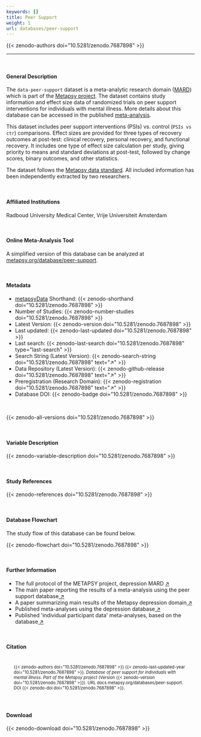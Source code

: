 ```yaml
---
keywords: []
title: Peer Support
weight: 1
url: databases/peer-support
---
```

{{< zenodo-authors doi="10.5281/zenodo.7687898" >}}

- - -

<br>

#### General Description

The `data-peer-support` dataset is a meta-analytic research domain ([MARD](https://docs.metapsy.org/uploads/ebmental-2022-300509.pdf)) which is part of the  [Metapsy project](https://www.metapsy.org/). The dataset contains study information and effect size data of randomized trials on peer support interventions for individuals with mental illness. More details about this database can be accessed in the published [meta-analysis](https://pubmed.ncbi.nlm.nih.gov/36066104/).

This dataset includes peer support interventions (PSIs) vs. control (`PSIs vs ctr`) comparisons. Effect sizes are provided for three types of recovery outcomes at post-test: clinical recovery, personal recovery, and functional recovery. It includes one type of effect size calculation per study, giving priority to means and standard deviations at post-test, followed by change scores, binary outcomes, and other statistics.

The dataset follows the [Metapsy data standard](https://docs.metapsy.org/data-preparation/format/). All included information has been independently extracted by two researchers.

<br>

#### Affiliated Institutions

Radboud University Medical Center, Vrije Universiteit Amsterdam

<br>

#### Online Meta-Analysis Tool

A simplified version of this database can be analyzed at [metapsy.org/database/peer-support](https://www.metapsy.org/database/peer-support).

<br>

#### Metadata

* <a href="https://data.metapsy.org" target="_blank">metapsyData</a> Shorthand: {{< zenodo-shorthand doi="10.5281/zenodo.7687898" >}}
* Number of Studies: {{< zenodo-number-studies doi="10.5281/zenodo.7687898" >}}
* Latest Version: {{< zenodo-version doi="10.5281/zenodo.7687898" >}}
* Last updated: {{< zenodo-last-updated doi="10.5281/zenodo.7687898" >}}
* Last search: {{< zenodo-last-search doi="10.5281/zenodo.7687898" type="last-search" >}}
* Search String (Latest Version): {{< zenodo-search-string doi="10.5281/zenodo.7687898" text="↗" >}}
* Data Repository (Latest Version): {{< zenodo-github-release doi="10.5281/zenodo.7687898" text="↗" >}}
* Preregistration (Research Domain): {{< zenodo-registration doi="10.5281/zenodo.7687898" text="↗" >}}
* Database DOI: {{< zenodo-badge doi="10.5281/zenodo.7687898" >}}

<br>

{{< zenodo-all-versions doi="10.5281/zenodo.7687898" >}}

<br>

#### Variable Description

{{< zenodo-variable-description doi="10.5281/zenodo.7687898" >}}

<br>

#### Study References

{{< zenodo-references doi="10.5281/zenodo.7687898" >}}

<br>

#### Database Flowchart

 The study flow of this database can be found below.

{{< zenodo-flowchart doi="10.5281/zenodo.7687898" >}}

<br>

#### Further Information

<ul>

<li>The full protocol of the METAPSY project, depression MARD <a href="/uploads/protocol.pdf" target="_blank">↗</a></li> <li>The main paper reporting the results of a meta-analysis using the peer support database<a href="https://www.cambridge.org/core/journals/psychological-medicine/article/effectiveness-of-peer-support-for-individuals-with-mental-illness-systematic-review-and-metaanalysis/92E0C2FA17EC13A33193B05CFB8D4179" target="_blank"> ↗</a></li> <li>A paper summarizing main results of the Metapsy depression domain<a href="/uploads/summary_metapsy.pdf" target="_blank"> ↗</a></li> <li>Published meta-analyses using the depression database<a href="/uploads/published_meta_analyses.pdf" target="_blank"> ↗</a></li> <li>Published 'individual participant data' meta-analyses, based on the database<a href="/uploads/ipd_ma.pdf" target="_blank"> ↗</a></li> </ul>

<br>

#### Citation

<div class="citation" style='background-color: var(--body-color); padding: 20px 20px 20px 20px; font-size: 80%; -webkit-filter: grayscale(100%); filter: grayscale(100%);'>
{{< zenodo-authors doi="10.5281/zenodo.7687898" >}}
{{< zenodo-last-updated-year doi="10.5281/zenodo.7687898" >}}.
<i>Database of peer support for individuals with mental illness. Part of the Metapsy project </i>
(Version {{< zenodo-version doi="10.5281/zenodo.7687898" >}}).
URL docs.metapsy.org/databases/peer-support.
DOI {{< zenodo-doi doi="10.5281/zenodo.7687898" >}}.
</div>

<br>

#### Download

{{< zenodo-download doi="10.5281/zenodo.7687898" >}}

<br></br>